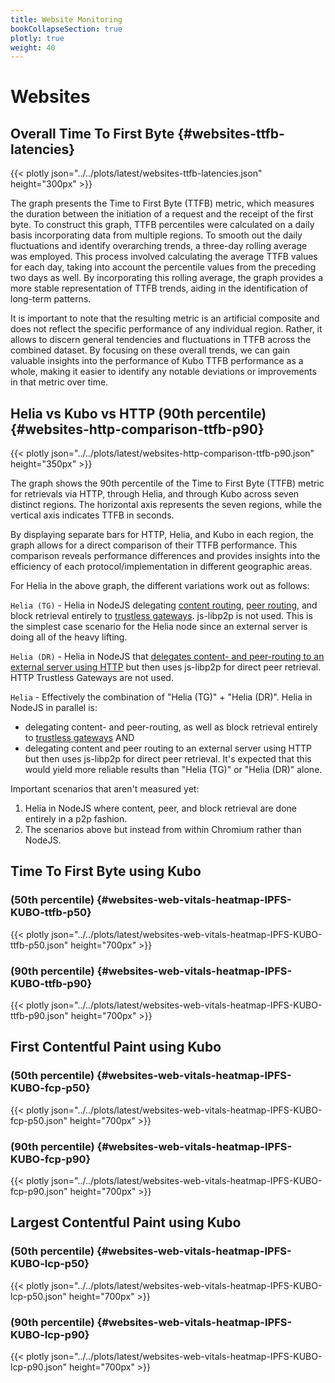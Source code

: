 ```yaml
---
title: Website Monitoring
bookCollapseSection: true
plotly: true
weight: 40
---
```


# Websites

## Overall Time To First Byte {#websites-ttfb-latencies}

{{< plotly json="../../plots/latest/websites-ttfb-latencies.json" height="300px" >}}

The graph presents the Time to First Byte (TTFB) metric, which measures the
duration between the initiation of a request and the receipt of the first byte.
To construct this graph, TTFB percentiles were calculated on a daily basis
incorporating data from multiple regions. To smooth out the daily fluctuations
and identify overarching trends, a three-day rolling average was employed. This process
involved calculating the average TTFB values for each day, taking into account
the percentile values from the preceding two days as well. By incorporating this rolling
average, the graph provides a more stable representation of TTFB trends, aiding in the
identification of long-term patterns.

It is important to note that the resulting metric is an artificial composite
and does not reflect the specific performance of any individual region. Rather,
it allows to discern general tendencies and fluctuations in TTFB across the
combined dataset. By focusing on these overall trends, we can gain valuable
insights into the performance of Kubo TTFB performance as a whole, making it easier to
identify any notable deviations or improvements in that metric over time.

## Helia vs Kubo vs HTTP (90th percentile) {#websites-http-comparison-ttfb-p90}

{{< plotly json="../../plots/latest/websites-http-comparison-ttfb-p90.json" height="350px" >}}

The graph shows the 90th percentile of the Time to First Byte (TTFB) metric for
retrievals via HTTP, through Helia, and through Kubo across seven distinct
regions. The horizontal axis represents the seven regions, while the vertical
axis indicates TTFB in seconds.

By displaying separate bars for HTTP, Helia, and Kubo in each region, the graph allows
for a direct comparison of their TTFB performance. This comparison reveals
performance differences and provides insights into the efficiency of each
protocol/implementation in different geographic areas.

For Helia in the above graph, the different variations work out as follows:


`Helia (TG)` - Helia in NodeJS delegating [content routing](https://docs.ipfs.tech/concepts/how-ipfs-works/#how-content-routing-works-in-ipfs), [peer routing](https://docs.ipfs.tech/concepts/glossary/#peer-routing), and block retrieval entirely to [trustless gateways](https://specs.ipfs.tech/http-gateways/trustless-gateway/).  js-libp2p is not used.  This is the simplest case scenario for the Helia node since an external server is doing all of the heavy lifting.

`Helia (DR)` - Helia in NodeJS that [delegates content- and peer-routing to an external server using HTTP](https://docs.ipfs.tech/concepts/how-ipfs-works/#how-content-routing-works-in-ipfs) but then uses js-libp2p for direct peer retrieval. HTTP Trustless Gateways are not used.

`Helia` - Effectively the combination of "Helia (TG)" + "Helia (DR)".  Helia in NodeJS in parallel is:
 - delegating content- and peer-routing, as well as block retrieval entirely to [trustless gateways](https://specs.ipfs.tech/http-gateways/trustless-gateway/) AND
 - delegating content and peer routing to an external server using HTTP but then uses js-libp2p for direct peer retrieval. 
It's expected that this would yield more reliable results than "Helia (TG)" or "Helia (DR)" alone.

Important scenarios that aren't measured yet:
1. Helia in NodeJS where content, peer, and block retrieval are done entirely in a p2p fashion.  
2. The scenarios above but instead from within Chromium rather than NodeJS.

## Time To First Byte using Kubo

### (50th percentile) {#websites-web-vitals-heatmap-IPFS-KUBO-ttfb-p50}

{{< plotly json="../../plots/latest/websites-web-vitals-heatmap-IPFS-KUBO-ttfb-p50.json" height="700px" >}}

### (90th percentile) {#websites-web-vitals-heatmap-IPFS-KUBO-ttfb-p90}

{{< plotly json="../../plots/latest/websites-web-vitals-heatmap-IPFS-KUBO-ttfb-p90.json" height="700px" >}}

## First Contentful Paint using Kubo

### (50th percentile) {#websites-web-vitals-heatmap-IPFS-KUBO-fcp-p50}

{{< plotly json="../../plots/latest/websites-web-vitals-heatmap-IPFS-KUBO-fcp-p50.json" height="700px" >}}

### (90th percentile) {#websites-web-vitals-heatmap-IPFS-KUBO-fcp-p90}

{{< plotly json="../../plots/latest/websites-web-vitals-heatmap-IPFS-KUBO-fcp-p90.json" height="700px" >}}

## Largest Contentful Paint using Kubo

### (50th percentile) {#websites-web-vitals-heatmap-IPFS-KUBO-lcp-p50}

{{< plotly json="../../plots/latest/websites-web-vitals-heatmap-IPFS-KUBO-lcp-p50.json" height="700px" >}}

### (90th percentile) {#websites-web-vitals-heatmap-IPFS-KUBO-lcp-p90}

{{< plotly json="../../plots/latest/websites-web-vitals-heatmap-IPFS-KUBO-lcp-p90.json" height="700px" >}}
